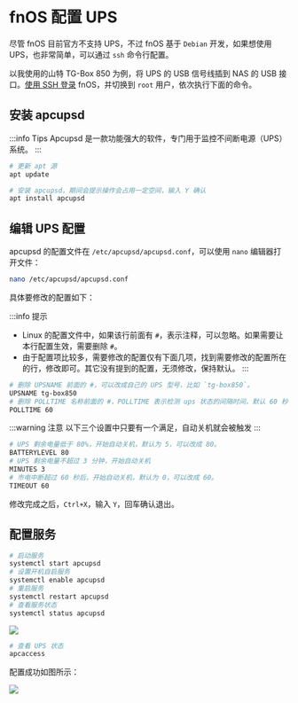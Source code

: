 # fnOS 配置 UPS

尽管 fnOS 目前官方不支持 UPS，不过 fnOS 基于 `Debian` 开发，如果想使用 UPS，也非常简单，可以通过 `ssh` 命令行配置。

以我使用的山特 TG-Box 850 为例，将 UPS 的 USB 信号线插到 NAS 的 USB 接口。[使用 SSH 登录](/fnos/ssh.md) fnOS，并切换到 `root` 用户，依次执行下面的命令。

## 安装 apcupsd

:::info Tips
Apcupsd 是一款功能强大的软件，专门用于监控不间断电源（UPS）系统。
:::

```sh
# 更新 apt 源
apt update

# 安装 apcupsd，期间会提示操作会占用一定空间，输入 Y 确认
apt install apcupsd
```

## 编辑 UPS 配置

apcupsd 的配置文件在 `/etc/apcupsd/apcupsd.conf`，可以使用 `nano` 编辑器打开文件：

```sh
nano /etc/apcupsd/apcupsd.conf
```

具体要修改的配置如下：

:::info 提示
- Linux 的配置文件中，如果该行前面有 `#`，表示注释，可以忽略。如果需要让本行配置生效，需要删除 `#`。
- 由于配置项比较多，需要修改的配置仅有下面几项，找到需要修改的配置所在的行，修改即可。其它没有提到的配置，无须修改，保持默认。
:::

```sh
# 删除 UPSNAME 前面的 #，可以改成自己的 UPS 型号，比如 `tg-box850`。
UPSNAME tg-box850
# 删除 POLLTIME 名称前面的 #，POLLTIME 表示检测 ups 状态的间隔时间，默认 60 秒
POLLTIME 60
```
:::warning 注意
以下三个设置中只要有一个满足，自动关机就会被触发
:::

```sh
# UPS 剩余电量低于 80%，开始自动关机，默认为 5，可以改成 80。
BATTERYLEVEL 80
# UPS 剩余电量不超过 3 分钟，开始自动关机
MINUTES 3
# 市电中断超过 60 秒后，开始自动关机，默认为 0，可以改成 60。
TIMEOUT 60
```

修改完成之后，`Ctrl+X`，输入 `Y`，回车确认退出。

## 配置服务

```sh
# 启动服务
systemctl start apcupsd
# 设置开机自启服务
systemctl enable apcupsd
# 重启服务
systemctl restart apcupsd
# 查看服务状态
systemctl status apcupsd
```

![](https://img.slarker.me/wiki/Snipaste_2024-09-14_21-53-30.webp)

```sh
# 查看 UPS 状态
apcaccess
```

配置成功如图所示：

![](https://img.slarker.me/wiki/Snipaste_2024-09-14_21-50-05.webp)

